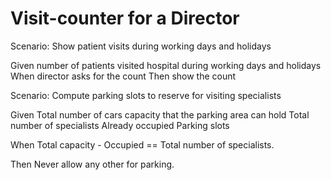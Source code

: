 # Visit-counter for a Director

Scenario: Show patient visits during working days and holidays

  Given number of patients visited hospital during working days and holidays
  When director asks for the count
  Then show the count

Scenario: Compute parking slots to reserve for visiting specialists

  Given
  Total number of cars capacity that the parking area can hold
  Total number of specialists
  Already occupied Parking slots
  
  When
  Total capacity - Occupied == Total number of specialists.
  
  Then
  Never allow any other for parking.
